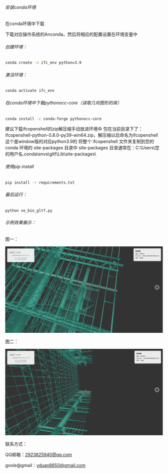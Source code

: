 ###### 安装conda环境

在conda环境中下载

下载对应操作系统的Anconda，然后将相应的配置设置在环境变量中

###### 创建环境：

```bash
conda create -n ifc_env python=3.9
```

###### 激活环境：

```bash
conda activate ifc_env
```

###### 在conda环境中下载pythonocc-core（读取几何图形的库）

```bash
conda install -c conda-forge pythonocc-core
```

建议下载ifcopenshell的zip解压缩手动放进环境中
包在当前目录下了：ifcopenshell-python-0.8.0-py39-win64.zip，解压缩以后命名为ifcopenshell
这个是window版的对应python3.9的
将整个 ifcopenshell 文件夹复制到您的 conda 环境的 site-packages 目录中
site-packages 目录通常在：C:\Users\您的用户名\.conda\envs\gltf\Lib\site-packages\

###### 使用pip install

```bash
pip install -r requirements.txt
```

###### 最后运行：

```bash
python ve_bin_gltf.py
```



###### 示例效果展示：

图一：

![](access/show.png)

图二：

![](access/show_.png)

联系方式：

QQ邮箱：2923825940@qq.com

goole@gmail：yduan8650@gmail.com
